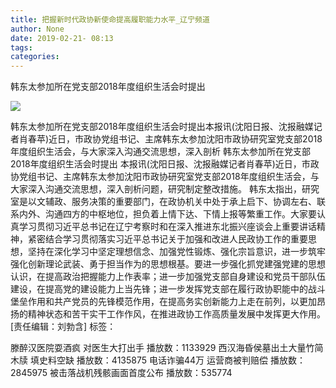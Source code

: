 ```yaml
---
title: 把握新时代政协新使命提高履职能力水平_辽宁频道
author: None
date: 2019-02-21- 08:13
tags: 
categories: 
---
```

韩东太参加所在党支部2018年度组织生活会时提出
<!-- more -->
                
<img align="center" border="0" src="http://p2.ifengimg.com/a/2016/0810/204c433878d5cf9size1_w16_h16.png" />
                
            
韩东太参加所在党支部2018年度组织生活会时提出本报讯(沈阳日报、沈报融媒记者肖春苹)近日，市政协党组书记、主席韩东太参加沈阳市政协研究室党支部2018年度组织生活会，与大家深入沟通交流思想，深入剖析
韩东太参加所在党支部2018年度组织生活会时提出
本报讯(沈阳日报、沈报融媒记者肖春苹)近日，市政协党组书记、主席韩东太参加沈阳市政协研究室党支部2018年度组织生活会，与大家深入沟通交流思想，深入剖析问题，研究制定整改措施。
韩东太指出，研究室是以文辅政、服务决策的重要部门，在政协机关中处于承上启下、协调左右、联系内外、沟通四方的中枢地位，担负着上情下达、下情上报等繁重工作。大家要认真学习贯彻习近平总书记在辽宁考察时和在深入推进东北振兴座谈会上重要讲话精神，紧密结合学习贯彻落实习近平总书记关于加强和改进人民政协工作的重要思想，坚持在深化学习中坚定理想信念、加强党性锻炼、强化宗旨意识，进一步筑牢强化创新理论武装、勇于担当作为的思想根基。要进一步强化抓党建强党建的思想认识，在提高政治把握能力上作表率；进一步加强党支部自身建设和党员干部队伍建设，在提高党的建设能力上当先锋；进一步发挥党支部在履行政协职能中的战斗堡垒作用和共产党员的先锋模范作用，在提高务实创新能力上走在前列，以更加昂扬的精神状态和苦干实干工作作风，在推进政协工作高质量发展中发挥更大作用。
[责任编辑：刘勃含]
标签：
 
             
滕醉汉医院耍酒疯 对医生大打出手
播放数：1133929
西汉海昏侯墓出土大量竹简木牍 填史料空缺
播放数：4135875
电话诈骗44万 运营商被判赔偿
播放数：2845975
被击落战机残骸画面首度公布
播放数：535774
